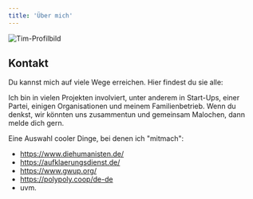 ```yaml
---
title: 'Über mich'
---
```


![Tim-Profilbild](Tim-Profilbild.png "Tim-Profilbild")

## Kontakt
Du kannst mich auf viele Wege erreichen. Hier findest du sie alle: 

Ich bin in vielen Projekten involviert, unter anderem in Start-Ups, einer Partei, einigen Organisationen und meinem Familienbetrieb.
Wenn du denkst, wir könnten uns zusammentun und gemeinsam Malochen, dann melde dich gern.

Eine Auswahl cooler Dinge, bei denen ich "mitmach":

* https://www.diehumanisten.de/
* https://aufklaerungsdienst.de/
* https://www.gwup.org/
* https://polypoly.coop/de-de
* uvm.
